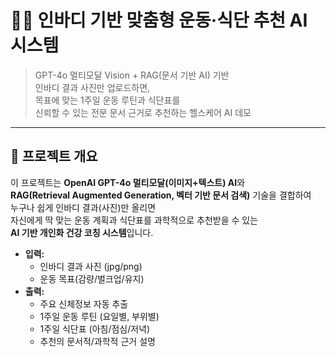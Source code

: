 # 🏋️‍♂️ 인바디 기반 맞춤형 운동·식단 추천 AI 시스템

> GPT-4o 멀티모달 Vision + RAG(문서 기반 AI) 기반  
> 인바디 결과 사진만 업로드하면,  
> 목표에 맞는 1주일 운동 루틴과 식단표를  
> 신뢰할 수 있는 전문 문서 근거로 추천하는 헬스케어 AI 데모

---

## 📌 프로젝트 개요

이 프로젝트는 **OpenAI GPT-4o 멀티모달(이미지+텍스트) AI**와  
**RAG(Retrieval Augmented Generation, 벡터 기반 문서 검색)** 기술을 결합하여  
누구나 쉽게 인바디 결과(사진)만 올리면  
자신에게 딱 맞는 운동 계획과 식단표를 과학적으로 추천받을 수 있는  
**AI 기반 개인화 건강 코칭 시스템**입니다.

- **입력:**  
    - 인바디 결과 사진 (jpg/png)
    - 운동 목표(감량/벌크업/유지)
- **출력:**  
    - 주요 신체정보 자동 추출  
    - 1주일 운동 루틴 (요일별, 부위별)
    - 1주일 식단표 (아침/점심/저녁)
    - 추천의 문서적/과학적 근거 설명
